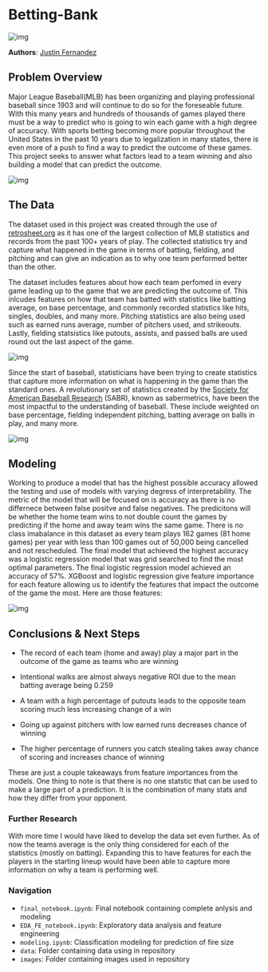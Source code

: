 # Betting-Bank

![img](./images/fire_tower.jpg)

**Authors**: [Justin Fernandez](mailto:justin_miguel_fernandez@gmail.com)


## Problem Overview
Major League Baseball(MLB) has been organizing and playing professional baseball since 1903 and will continue to do so for the foreseable future. With this many years and hundreds of thousands of games played there must be a way to predict who is going to win each game with a high degree of accuracy. With sports betting becoming more popular throughout the United States in the past 10 years due to legalization in many states, there is even more of a push to find a way to predict the outcome of these games. This project seeks to answer what factors lead to a team winning and also building a model that can predict the outcome.

![img](./images/fire_map.png)


## The Data
The dataset used in this project was created through the use of [retrosheet.org](https://www.retrosheet.org/) as it has one of the largest collection of MLB statistics and records from the past 100+ years of play. The collected statistics try and capture what happened in the game in terms of batting, fielding, and pitching and can give an indication as to why one team performed better than the other.

The dataset includes features about how each team perfomed in every game leading up to the game that we are predicting the outcome of. This inlcudes features on how that team has batted with statistics like batting average, on base percentage, and commonly recorded statistics like hits, singles, doubles, and many more. Pitching statistics are also being used such as earned runs average, number of pitchers used, and strikeouts. Lastly, fielding statsistics like putouts, assists, and passed balls are used round out the last aspect of the game.

![img](./images/class_imbalance.png)

Since the start of baseball, statisticians have been trying to create statistics that capture more information on what is happening in the game than the standard ones. A revolutionary set of statistics created by the [Society for American Baseball Research](https://sabr.org/sabermetrics) (SABR), known as sabermetrics, have been the most impactful to the understanding of baseball. These include weighted on base percentage, fielding independent pitching, batting average on balls in play, and many more.

![img](./images/acres_by_year.png)

## Modeling
Working to produce a model that has the highest possible accuracy allowed the testing and use of models with varying degress of interpretability. The metric of the model that will be focused on is accuracy as there is no differnece between false positve and false negatives. The predicitons will be whether the home team wins to not double count the games by predicting if the home and away team wins the same game. There is no class imabalance in this dataset as every team plays 162 games (81 home games) per year with less than 100 games out of 50,000 being cancelled and not rescheduled. The final model that achieved the highest accuracy was a logistic regression model that was grid searched to find the most optimal parameters. The final logistic regression model achieved an accuracy of 57%. XGBoost and logistic regression give feature importance for each feature allowing us to identify the features that impact the outcome of the game the most. Here are those features:

![img](./images/fires_by_month.png)

## Conclusions & Next Steps
- The record of each team (home and away) play a major part in the outcome of the game as teams who are winning
	
- Intentional walks are almost always negative ROI due to the mean batting average being 0.259
	
- A team with a high percentage of putouts leads to the opposite team scoring much less increasing change of a win
	
- Going up against pitchers with low earned runs decreases chance of winning
	
- The higher percentage of runners you catch stealing takes away chance of scoring and increases chance of winning

These are just a couple takeaways from feature importances from the models. One thing to note is that there is no one statstic that can be used to make a large part of a prediction. It is the combination of many stats and how they differ from your opponent.

### Further Research
With more time I would have liked to develop the data set even further. As of now the teams average is the only thing considered for each of the statistics (mostly on batting). Expanding this to have features for each the players in the starting lineup would have been able to capture more information on why a team is performing well.

 

### Navigation
- `final_notebook.ipynb`: Final notebook containing complete anlysis and modeling
- `EDA_FE_notebook.ipynb`: Exploratory data analysis and feature engineering
- `modeling.ipynb`: Classification modeling for prediction of fire size
- `data`: Folder containing data using in repository
- `images`: Folder containing images used in repository